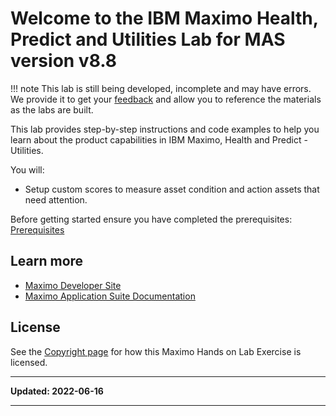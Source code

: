 # Welcome to the IBM Maximo Health, Predict and Utilities Lab for MAS version v8.8

!!! note
    This lab is still being developed, incomplete and may have errors.  We provide it to get your [feedback](https://github.com/IBM/maximo-labs/issues/new) and allow you to reference the materials as the labs are built.

This lab provides step-by-step instructions and code examples to help you learn about the product capabilities in IBM Maximo, Health and Predict - Utilities.  

You will:

- Setup custom scores to measure asset condition and action assets that need attention. 

Before getting started ensure you have completed the prerequisites: [Prerequisites](prereqs.md)

## Learn more

- [Maximo Developer Site](https://developer.ibm.com/components/maximo/)
- [Maximo Application Suite Documentation](https://www.ibm.com/docs/en/mas)

## License

See the [Copyright page](../copyright) for how this Maximo Hands on Lab Exercise is licensed.

---

**Updated: 2022-06-16**

---